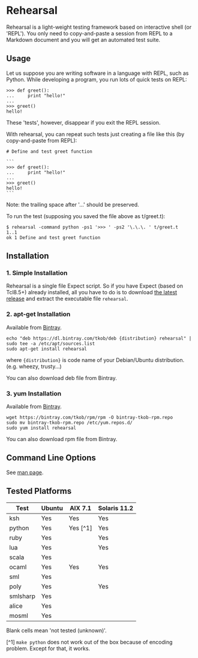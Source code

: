 # Rehearsal

Rehearsal is a light-weight testing framework based on interactive shell (or 'REPL').
You only need to copy-and-paste a session from REPL to a Markdown document and you will get an automated test suite.

## Usage

Let us suppose you are writing software in a language with REPL, such as Python.
While developing a program, you run lots of quick tests on REPL:

```
>>> def greet():
...     print "hello!"
... 
>>> greet()
hello!
```

These 'tests', however, disappear if you exit the REPL session.

With rehearsal, you can repeat such tests just creating a file like this (by copy-and-paste from REPL):

    # Define and test greet function
    
    ```
    >>> def greet():
    ...     print "hello!"
    ... 
    >>> greet()
    hello!
    ```

Note: the trailing space after '...' should be preserved.

To run the test (supposing you saved the file above as t/greet.t):

```
$ rehearsal -command python -ps1 '>>> ' -ps2 '\.\.\. ' t/greet.t
1..1
ok 1 Define and test greet function
```

## Installation

### 1. Simple Installation

Rehearsal is a single file Expect script.
So if you have Expect (based on Tcl8.5+) already installed, all you have to do is
to download [the latest release](https://github.com/tkob/rehearsal/releases)
and extract the executable file `rehearsal`.

### 2. apt-get Installation

Available from [Bintray](https://bintray.com/tkob/deb/rehearsal/view).

```
echo "deb https://dl.bintray.com/tkob/deb {distribution} rehearsal" | sudo tee -a /etc/apt/sources.list
sudo apt-get install rehearsal
```

where `{distribution}` is code name of your Debian/Ubuntu distribution. (e.g. wheezy, trusty...)

You can also download deb file from Bintray.

### 3. yum Installation

Available from [Bintray](https://bintray.com/tkob/rpm/rehearsal/view).

```
wget https://bintray.com/tkob/rpm/rpm -O bintray-tkob-rpm.repo
sudo mv bintray-tkob-rpm.repo /etc/yum.repos.d/
sudo yum install rehearsal
```

You can also download rpm file from Bintray.

## Command Line Options

See [man page](https://github.com/tkob/rehearsal/blob/master/rehearsal.pod).

## Tested Platforms

| Test     | Ubuntu | AIX 7.1  | Solaris 11.2 |
| -------- | ------ | -------- | ------------ |
| ksh      | Yes    | Yes      | Yes          |
| python   | Yes    | Yes [^1] | Yes          |
| ruby     | Yes    |          | Yes          |
| lua      | Yes    |          | Yes          |
| scala    | Yes    |          |              |
| ocaml    | Yes    | Yes      | Yes          |
| sml      | Yes    |          |              |
| poly     | Yes    |          | Yes          |
| smlsharp | Yes    |          |              |
| alice    | Yes    |          |              |
| mosml    | Yes    |          |              |

Blank cells mean 'not tested (unknown)'.

[^1] `make python` does not work out of the box because of encoding problem. Except for that, it works.
